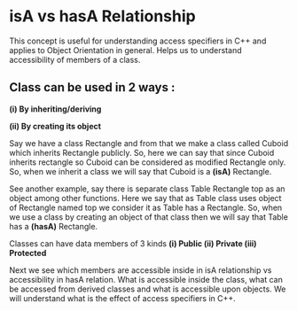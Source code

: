 # isA vs hasA Relationship

This concept is useful for understanding access specifiers in C++ and applies to Object Orientation in general.
Helps us to understand accessibility of members of a class.

## Class can be used in 2 ways : 

**(i) By inheriting/deriving**

**(ii) By creating its object**

Say we have a class Rectangle and from that we make a class called Cuboid which inherits Rectangle publicly.
So, here we can say that since Cuboid inherits rectangle so Cuboid can be considered as modified Rectangle only.
So, when we inherit a class we will say that Cuboid is a **(isA)** Rectangle.

See another example, say there is separate class Table Rectangle top as an object among other functions.
Here we say that as Table class uses object of Rectangle named top we consider it as Table has a Rectangle.
So, when we use a class by creating an object of that class then we will say that Table has a **(hasA)** Rectangle.

Classes can have data members of 3 kinds **(i) Public (ii) Private (iii) Protected**

Next we see which members are accessible inside in isA relationship vs accessibility in hasA relation.
What is accessible inside the class, what can be accessed from derived classes and what is accessible upon objects.
We will understand what is the effect of access specifiers in C++.
